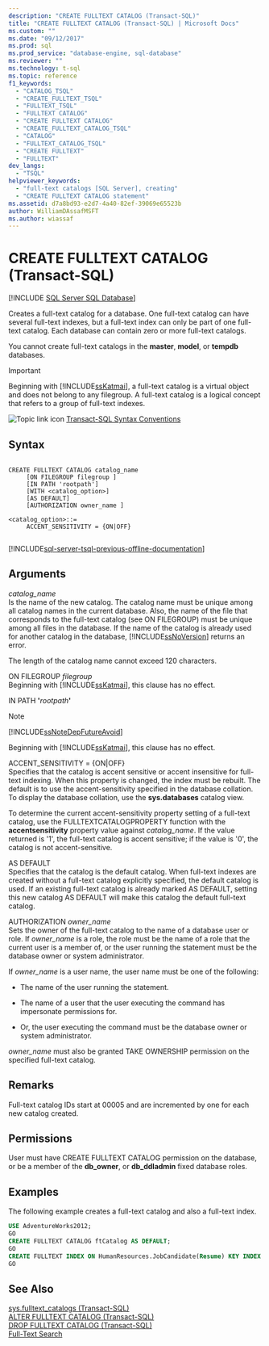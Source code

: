 ```yaml
---
description: "CREATE FULLTEXT CATALOG (Transact-SQL)"
title: "CREATE FULLTEXT CATALOG (Transact-SQL) | Microsoft Docs"
ms.custom: ""
ms.date: "09/12/2017"
ms.prod: sql
ms.prod_service: "database-engine, sql-database"
ms.reviewer: ""
ms.technology: t-sql
ms.topic: reference
f1_keywords: 
  - "CATALOG_TSQL"
  - "CREATE_FULLTEXT_TSQL"
  - "FULLTEXT_TSQL"
  - "FULLTEXT CATALOG"
  - "CREATE FULLTEXT CATALOG"
  - "CREATE_FULLTEXT_CATALOG_TSQL"
  - "CATALOG"
  - "FULLTEXT_CATALOG_TSQL"
  - "CREATE FULLTEXT"
  - "FULLTEXT"
dev_langs: 
  - "TSQL"
helpviewer_keywords: 
  - "full-text catalogs [SQL Server], creating"
  - "CREATE FULLTEXT CATALOG statement"
ms.assetid: d7a8bd93-e2d7-4a40-82ef-39069e65523b
author: WilliamDAssafMSFT
ms.author: wiassaf
---
```

# CREATE FULLTEXT CATALOG (Transact-SQL)
[!INCLUDE [SQL Server SQL Database](../../includes/applies-to-version/sql-asdb.md)]

  Creates a full-text catalog for a database. One full-text catalog can have several full-text indexes, but a full-text index can only be part of one full-text catalog. Each database can contain zero or more full-text catalogs.  
  
 You cannot create full-text catalogs in the **master**, **model**, or **tempdb** databases.  
  
> [!IMPORTANT]  
>  Beginning with [!INCLUDE[ssKatmai](../../includes/sskatmai-md.md)], a full-text catalog is a virtual object and does not belong to any filegroup. A full-text catalog is a logical concept that refers to a group of full-text indexes.  
  
 ![Topic link icon](../../database-engine/configure-windows/media/topic-link.gif "Topic link icon") [Transact-SQL Syntax Conventions](../../t-sql/language-elements/transact-sql-syntax-conventions-transact-sql.md)  
  
## Syntax  
  
```syntaxsql
  
CREATE FULLTEXT CATALOG catalog_name  
     [ON FILEGROUP filegroup ]  
     [IN PATH 'rootpath']  
     [WITH <catalog_option>]  
     [AS DEFAULT]  
     [AUTHORIZATION owner_name ]  
  
<catalog_option>::=  
     ACCENT_SENSITIVITY = {ON|OFF}  
  
```  
  
[!INCLUDE[sql-server-tsql-previous-offline-documentation](../../includes/sql-server-tsql-previous-offline-documentation.md)]

## Arguments
 *catalog_name*  
 Is the name of the new catalog. The catalog name must be unique among all catalog names in the current database. Also, the name of the file that corresponds to the full-text catalog (see ON FILEGROUP) must be unique among all files in the database. If the name of the catalog is already used for another catalog in the database, [!INCLUDE[ssNoVersion](../../includes/ssnoversion-md.md)] returns an error.  
  
 The length of the catalog name cannot exceed 120 characters.  
  
 ON FILEGROUP *filegroup*  
 Beginning with [!INCLUDE[ssKatmai](../../includes/sskatmai-md.md)], this clause has no effect.  
  
 IN PATH **'**_rootpath_**'**  
 > [!NOTE]  
>  [!INCLUDE[ssNoteDepFutureAvoid](../../includes/ssnotedepfutureavoid-md.md)]  
  
 Beginning with [!INCLUDE[ssKatmai](../../includes/sskatmai-md.md)], this clause has no effect.  
  
 ACCENT_SENSITIVITY = {ON|OFF}  
 Specifies that the catalog is accent sensitive or accent insensitive for full-text indexing. When this property is changed, the index must be rebuilt. The default is to use the accent-sensitivity specified in the database collation. To display the database collation, use the **sys.databases** catalog view.  
  
 To determine the current accent-sensitivity property setting of a full-text catalog, use the FULLTEXTCATALOGPROPERTY function with the **accentsensitivity** property value against *catalog_name*. If the value returned is '1', the full-text catalog is accent sensitive; if the value is '0', the catalog is not accent-sensitive.  
  
 AS DEFAULT  
 Specifies that the catalog is the default catalog. When full-text indexes are created without a full-text catalog explicitly specified, the default catalog is used. If an existing full-text catalog is already marked AS DEFAULT, setting this new catalog AS DEFAULT will make this catalog the default full-text catalog.  
  
 AUTHORIZATION *owner_name*  
 Sets the owner of the full-text catalog to the name of a database user or role. If *owner_name* is a role, the role must be the name of a role that the current user is a member of, or the user running the statement must be the database owner or system administrator.  
  
 If *owner_name* is a user name, the user name must be one of the following:  
  
-   The name of the user running the statement.  
  
-   The name of a user that the user executing the command has impersonate permissions for.  
  
-   Or, the user executing the command must be the database owner or system administrator.  
  
 *owner_name* must also be granted TAKE OWNERSHIP permission on the specified full-text catalog.  
  
## Remarks  
 Full-text catalog IDs start at 00005 and are incremented by one for each new catalog created.  
  
## Permissions  
 User must have CREATE FULLTEXT CATALOG permission on the database, or be a member of the **db_owner**, or **db_ddladmin** fixed database roles.  
  
## Examples  
 The following example creates a full-text catalog and also a full-text index.  
  
```sql  
USE AdventureWorks2012;  
GO  
CREATE FULLTEXT CATALOG ftCatalog AS DEFAULT;  
GO  
CREATE FULLTEXT INDEX ON HumanResources.JobCandidate(Resume) KEY INDEX PK_JobCandidate_JobCandidateID;  
GO  
```  
  
## See Also  
 [sys.fulltext_catalogs &#40;Transact-SQL&#41;](../../relational-databases/system-catalog-views/sys-fulltext-catalogs-transact-sql.md)   
 [ALTER FULLTEXT CATALOG &#40;Transact-SQL&#41;](../../t-sql/statements/alter-fulltext-catalog-transact-sql.md)   
 [DROP FULLTEXT CATALOG &#40;Transact-SQL&#41;](../../t-sql/statements/drop-fulltext-catalog-transact-sql.md)   
 [Full-Text Search](../../relational-databases/search/full-text-search.md)   
 
  
  
